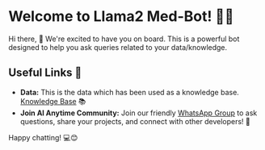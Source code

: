 # Welcome to Llama2 Med-Bot! 🚀🤖

Hi there, 👋 We're excited to have you on board. This is a powerful bot designed to help you ask queries related to your data/knowledge.

## Useful Links 🔗

- **Data:** This is the data which has been used as a knowledge base. [Knowledge Base](https://docs.chainlit.io) 📚
- **Join AI Anytime Community:** Join our friendly [WhatsApp Group](https://discord.gg/ZThrUxbAYw) to ask questions, share your projects, and connect with other developers! 💬

Happy chatting! 💻😊

